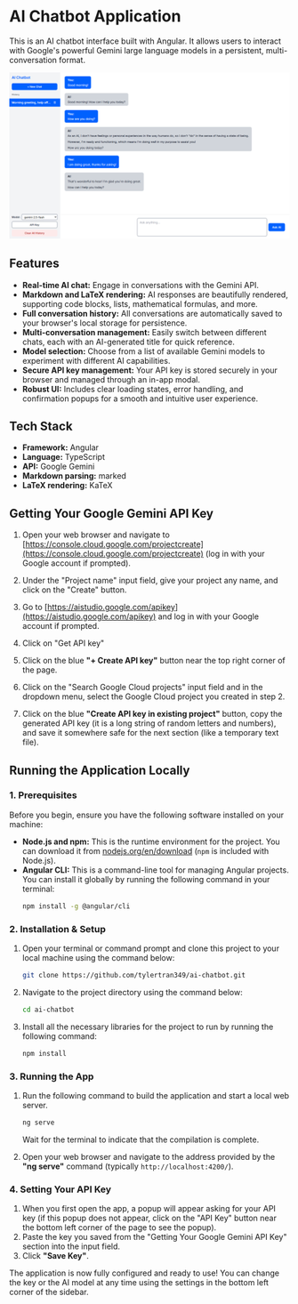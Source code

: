 # AI Chatbot Application

This is an AI chatbot interface built with Angular. It allows users to interact with Google's powerful Gemini large language models in a persistent, multi-conversation format.

![AI Chatbot Screenshot](./ai-chatbot-screenshot.png)

## Features

-   **Real-time AI chat:** Engage in conversations with the Gemini API.
-   **Markdown and LaTeX rendering:** AI responses are beautifully rendered, supporting code blocks, lists, mathematical formulas, and more.
-   **Full conversation history:** All conversations are automatically saved to your browser's local storage for persistence.
-   **Multi-conversation management:** Easily switch between different chats, each with an AI-generated title for quick reference.
-   **Model selection:** Choose from a list of available Gemini models to experiment with different AI capabilities.
-   **Secure API key management:** Your API key is stored securely in your browser and managed through an in-app modal.
-   **Robust UI:** Includes clear loading states, error handling, and confirmation popups for a smooth and intuitive user experience.

## Tech Stack

-   **Framework:** Angular
-   **Language:** TypeScript
-   **API:** Google Gemini
-   **Markdown parsing:** marked
-   **LaTeX rendering:** KaTeX

## Getting Your Google Gemini API Key

1. Open your web browser and navigate to [https://console.cloud.google.com/projectcreate](https://console.cloud.google.com/projectcreate) (log in with your Google account if prompted).

2. Under the "Project name" input field, give your project any name, and click on the "Create" button.

3. Go to [https://aistudio.google.com/apikey](https://aistudio.google.com/apikey) and log in with your Google account if prompted.

4. Click on "Get API key"

5. Click on the blue **"+ Create API key"** button near the top right corner of the page.

6. Click on the "Search Google Cloud projects" input field and in the dropdown menu, select the Google Cloud project you created in step 2.

7. Click on the blue **"Create API key in existing project"** button, copy the generated API key (it is a long string of random letters and numbers), and save it somewhere safe for the next section (like a temporary text file).

## Running the Application Locally

### 1. Prerequisites

Before you begin, ensure you have the following software installed on your machine:
*   **Node.js and npm:** This is the runtime environment for the project. You can download it from [nodejs.org/en/download](https://nodejs.org/en/download) (`npm` is included with Node.js).
*   **Angular CLI:** This is a command-line tool for managing Angular projects. You can install it globally by running the following command in your terminal:
    ```bash
    npm install -g @angular/cli
    ```

### 2. Installation & Setup

1.  Open your terminal or command prompt and clone this project to your local machine using the command below:
    ```bash
    git clone https://github.com/tylertran349/ai-chatbot.git
    ```

2.  Navigate to the project directory using the command below:
    ```bash
    cd ai-chatbot
    ```

3.  Install all the necessary libraries for the project to run by running the following command:
    ```bash
    npm install
    ```

### 3. Running the App

1. Run the following command to build the application and start a local web server.
    ```bash
    ng serve
    ```
    Wait for the terminal to indicate that the compilation is complete.

2. Open your web browser and navigate to the address provided by the **"ng serve"** command (typically `http://localhost:4200/`).

### 4. Setting Your API Key

1.  When you first open the app, a popup will appear asking for your API key (if this popup does not appear, click on the "API Key" button near the bottom left corner of the page to see the popup).
2.  Paste the key you saved from the "Getting Your Google Gemini API Key" section into the input field.
3.  Click **"Save Key"**.

The application is now fully configured and ready to use! You can change the key or the AI model at any time using the settings in the bottom left corner of the sidebar.